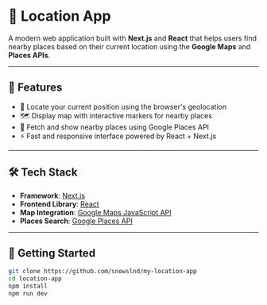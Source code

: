 # 📍 Location App

A modern web application built with **Next.js** and **React** that helps users find nearby places based on their current location using the **Google Maps** and **Places APIs**.

---

## 🌟 Features

- 🔎 Locate your current position using the browser's geolocation
- 🗺️ Display map with interactive markers for nearby places
- 📍 Fetch and show nearby places using Google Places API
- ⚡ Fast and responsive interface powered by React + Next.js

---

## 🛠 Tech Stack

- **Framework**: [Next.js](https://nextjs.org/)
- **Frontend Library**: [React](https://reactjs.org/)
- **Map Integration**: [Google Maps JavaScript API](https://developers.google.com/maps/documentation/javascript/overview)
- **Places Search**: [Google Places API](https://developers.google.com/maps/documentation/places/web-service/overview)

---

## 🚀 Getting Started

```bash
git clone https://github.com/snowslnd/my-location-app
cd location-app
npm install
npm run dev
